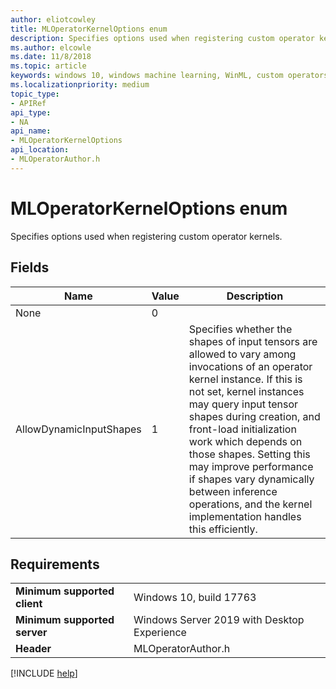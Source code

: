 ```yaml
---
author: eliotcowley
title: MLOperatorKernelOptions enum
description: Specifies options used when registering custom operator kernels.
ms.author: elcowle
ms.date: 11/8/2018
ms.topic: article
keywords: windows 10, windows machine learning, WinML, custom operators, MLOperatorKernelOptions
ms.localizationpriority: medium
topic_type:
- APIRef
api_type:
- NA
api_name:
- MLOperatorKernelOptions
api_location:
- MLOperatorAuthor.h
---
```


# MLOperatorKernelOptions enum

Specifies options used when registering custom operator kernels.

## Fields

| Name | Value | Description |
|------|-------|-------------|
| None | 0 | |
| AllowDynamicInputShapes | 1 | Specifies whether the shapes of input tensors are allowed to vary among invocations of an operator kernel instance. If this is not set, kernel instances may query input tensor shapes during creation, and front-load initialization work which depends on those shapes. Setting this may improve performance if shapes vary dynamically between inference operations, and the kernel implementation handles this efficiently. |

## Requirements

| | |
|-|-|
| **Minimum supported client** | Windows 10, build 17763 |
| **Minimum supported server** | Windows Server 2019 with Desktop Experience |
| **Header** | MLOperatorAuthor.h |

[!INCLUDE [help](../includes/get-help.md)]
